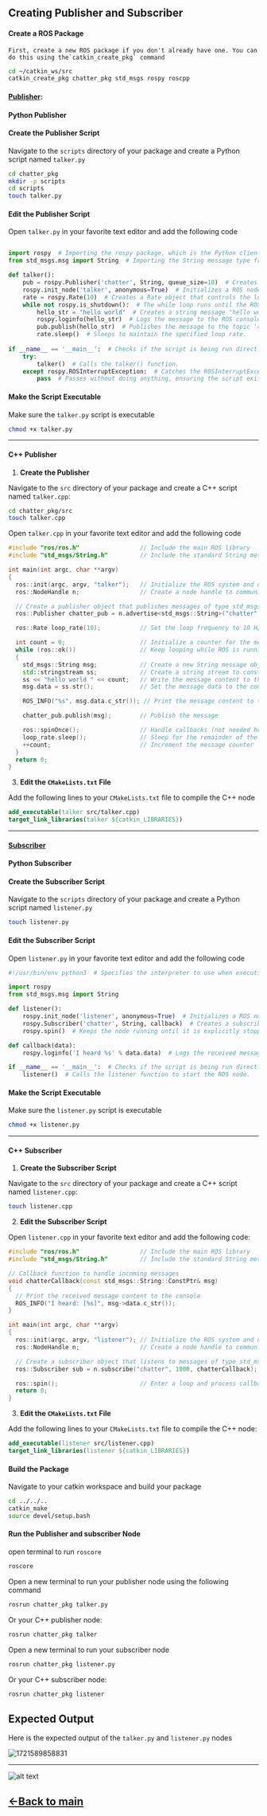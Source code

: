 ## Creating Publisher and Subscriber

#### **Create a ROS Package**

    First, create a new ROS package if you don't already have one. You can do this using the`catkin_create_pkg` command

```bash
cd ~/catkin_ws/src
catkin_create_pkg chatter_pkg std_msgs rospy roscpp
```

#### [Publisher](../ros_topic_and_messages_pkg/script/publish.py):

#### Python Publisher

#### **Create the Publisher Script**

Navigate to the `scripts` directory of your package and create a Python script named `talker.py`

```bash
cd chatter_pkg
mkdir -p scripts
cd scripts
touch talker.py
```

#### **Edit the Publisher Script**

Open `talker.py` in your favorite text editor and add the following code

```py

import rospy  # Importing the rospy package, which is the Python client library for ROS.
from std_msgs.msg import String  # Importing the String message type from the std_msgs package.

def talker():
    pub = rospy.Publisher('chatter', String, queue_size=10)  # Creates a publisher object named pub that publishes messages of type String to the topic named 'chatter'.
    rospy.init_node('talker', anonymous=True)  # Initializes a ROS node named 'talker'. The anonymous=True argument ensures that if another node with the same name is launched, the node name will be modified to make it unique.
    rate = rospy.Rate(10)  # Creates a Rate object that controls the loop rate of the while loop to 10 times per second (10 Hz).
    while not rospy.is_shutdown():  # The while loop runs until the ROS node is shutdown.
        hello_str = "hello world"  # Creates a string message "hello world".
        rospy.loginfo(hello_str)  # Logs the message to the ROS console at INFO level.
        pub.publish(hello_str)  # Publishes the message to the topic 'chatter'.
        rate.sleep()  # Sleeps to maintain the specified loop rate.
  
if __name__ == '__main__':  # Checks if the script is being run directly.
    try:
        talker()  # Calls the talker() function.
    except rospy.ROSInterruptException:  # Catches the ROSInterruptException exception, which is raised when the node is interrupted or shutdown.
        pass  # Passes without doing anything, ensuring the script exits gracefully without throwing an error when it's terminated.
```

#### **Make the Script Executable**

Make sure the `talker.py` script is executable

```bash
chmod +x talker.py
```

---

#### C++ Publisher

1. **Create the Publisher** 

Navigate to the `src` directory of your package and create a C++ script named `talker.cpp`:

```bash
cd chatter_pkg/src
touch talker.cpp
```

Open `talker.cpp` in your favorite text editor and add the following code

```cpp
#include "ros/ros.h"                 // Include the main ROS library
#include "std_msgs/String.h"         // Include the standard String message type from ROS

int main(int argc, char **argv)
{
  ros::init(argc, argv, "talker");   // Initialize the ROS system and name the node "talker"
  ros::NodeHandle n;                 // Create a node handle to communicate with ROS system

  // Create a publisher object that publishes messages of type std_msgs::String on the "chatter" topic
  ros::Publisher chatter_pub = n.advertise<std_msgs::String>("chatter", 1000);

  ros::Rate loop_rate(10);           // Set the loop frequency to 10 Hz

  int count = 0;                     // Initialize a counter for the messages
  while (ros::ok())                  // Keep looping while ROS is running
  {
    std_msgs::String msg;            // Create a new String message object
    std::stringstream ss;            // Create a string stream to construct the message data
    ss << "hello world " << count;   // Write the message content to the string stream
    msg.data = ss.str();             // Set the message data to the content of the string stream

    ROS_INFO("%s", msg.data.c_str()); // Print the message content to the console

    chatter_pub.publish(msg);        // Publish the message

    ros::spinOnce();                 // Handle callbacks (not needed here, but good practice)
    loop_rate.sleep();               // Sleep for the remainder of the loop cycle time
    ++count;                         // Increment the message counter
  }
  return 0;
}
```

3. **Edit the `CMakeLists.txt` File**

Add the following lines to your `CMakeLists.txt` file to compile the C++ node

```cmake
add_executable(talker src/talker.cpp)
target_link_libraries(talker ${catkin_LIBRARIES})
```

---

#### [Subscriber](../ros_topic_and_messages_pkg/script/subscribe.py)

#### Python Subscriber

#### **Create the Subscriber Script**

Navigate to the `scripts` directory of your package and create a Python script named `listener.py`

```bash
touch listener.py
```

#### **Edit the Subscriber Script**

Open `listener.py` in your favorite text editor and add the following code

```py
#!/usr/bin/env python3  # Specifies the interpreter to use when executing the script (Python 3).

import rospy  
from std_msgs.msg import String 

def listener():
    rospy.init_node('listener', anonymous=True)  # Initializes a ROS node named 'listener'. The anonymous=True argument ensures that each instance of the node has a unique name.
    rospy.Subscriber('chatter', String, callback)  # Creates a subscriber that listens to messages on the 'chatter' topic. It specifies that the messages will be of type String and that the callback function to be called when a message is received is callback.
    rospy.spin()  # Keeps the node running until it is explicitly stopped.

def callback(data):
    rospy.loginfo('I heard %s' % data.data)  # Logs the received message to the ROS logging system. It prints the received message to the console with the prefix 'I heard'.

if __name__ == '__main__':  # Checks if the script is being run directly.
    listener()  # Calls the listener function to start the ROS node.
```

#### **Make the Script Executable**

Make sure the `listener.py` script is executable

```bash
chmod +x listener.py
```

---

#### C++ Subscriber

1. **Create the Subscriber Script**

Navigate to the `src` directory of your package and create a C++ script named `listener.cpp`:

```bash
touch listener.cpp
```

2. **Edit the Subscriber Script**

Open `listener.cpp` in your favorite text editor and add the following code:

```cpp
#include "ros/ros.h"                 // Include the main ROS library
#include "std_msgs/String.h"         // Include the standard String message type from ROS

// Callback function to handle incoming messages
void chatterCallback(const std_msgs::String::ConstPtr& msg)
{
  // Print the received message content to the console
  ROS_INFO("I heard: [%s]", msg->data.c_str());
}

int main(int argc, char **argv)
{
  ros::init(argc, argv, "listener"); // Initialize the ROS system and name the node "listener"
  ros::NodeHandle n;                 // Create a node handle to communicate with ROS system

  // Create a subscriber object that listens to messages of type std_msgs::String on the "chatter" topic
  ros::Subscriber sub = n.subscribe("chatter", 1000, chatterCallback);

  ros::spin();                       // Enter a loop and process callbacks (i.e., call chatterCallback when a message is received)
  return 0;
}

```

3. **Edit the `CMakeLists.txt` File**

Add the following lines to your `CMakeLists.txt` file to compile the C++ node:

```cmake
add_executable(listener src/listener.cpp)
target_link_libraries(listener ${catkin_LIBRARIES})
```

#### **Build the Package**

Navigate to your catkin workspace and build your package

```bash
cd ../../..
catkin_make
source devel/setup.bash
```

#### **Run the Publisher and subscriber Node**

open terminal to run `roscore`

```bash
roscore
```

Open a new terminal to run  your publisher node using the following command

```bash
rosrun chatter_pkg talker.py
```

Or your C++ publisher node:

```bash
rosrun chatter_pkg talker
```

Open a new terminal to run your subscriber node

```bash
rosrun chatter_pkg listener.py
```

Or your C++ subscriber node:

```bash
rosrun chatter_pkg listener
```



## Expected Output

Here is the expected output of the `talker.py` and `listener.py` nodes

![1721589858831](image/exmaple_pub_sub/1721589858831.png)



---

![alt text](../images/6.png)

## [&lt;-Back to main](../ros_topic_and_messages.md)
